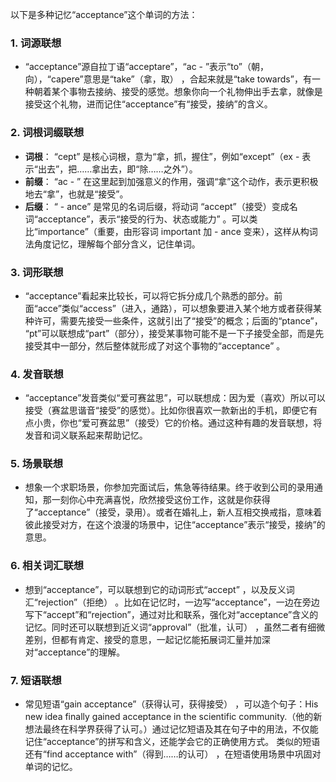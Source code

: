 以下是多种记忆“acceptance”这个单词的方法：

### 1. 词源联想
 - “acceptance”源自拉丁语“acceptare”，“ac - ”表示“to”（朝，向），“capere”意思是“take”（拿，取） ，合起来就是“take towards”，有一种朝着某个事物去接纳、接受的感觉。想象你向一个礼物伸出手去拿，就像是接受这个礼物，进而记住“acceptance”有“接受，接纳”的含义。

### 2. 词根词缀联想
 - **词根**： “cept” 是核心词根，意为“拿，抓，握住”，例如“except”（ex - 表示“出去”，把……拿出去，即“除……之外”）。
 - **前缀**： “ac - ” 在这里起到加强意义的作用，强调“拿”这个动作，表示更积极地去“拿”，也就是“接受”。
 - **后缀**： “ - ance” 是常见的名词后缀，将动词 “accept”（接受）变成名词“acceptance”，表示“接受的行为、状态或能力” 。可以类比“importance”（重要，由形容词 important 加 - ance 变来），这样从构词法角度记忆，理解每个部分含义，记住单词。

### 3. 词形联想
 - “acceptance”看起来比较长，可以将它拆分成几个熟悉的部分。前面“acce”类似“access”（进入，通路），可以想象要进入某个地方或者获得某种许可，需要先接受一些条件，这就引出了“接受”的概念；后面的“ptance”， “pt”可以联想成“part”（部分），接受某事物可能不是一下子接受全部，而是先接受其中一部分，然后整体就形成了对这个事物的“acceptance” 。

### 4. 发音联想
 - “acceptance”发音类似“爱可赛盆思”，可以联想成：因为爱（喜欢）所以可以接受（赛盆思谐音“接受”的感觉）。比如你很喜欢一款新出的手机，即便它有点小贵，你也“爱可赛盆思”（接受）它的价格。通过这种有趣的发音联想，将发音和词义联系起来帮助记忆。

### 5. 场景联想
 - 想象一个求职场景，你参加完面试后，焦急等待结果。终于收到公司的录用通知，那一刻你心中充满喜悦，欣然接受这份工作，这就是你获得了“acceptance”（接受，录用）。或者在婚礼上，新人互相交换戒指，意味着彼此接受对方，在这个浪漫的场景中，记住“acceptance”表示“接受，接纳”的意思。

### 6. 相关词汇联想
 - 想到“acceptance”，可以联想到它的动词形式“accept” ，以及反义词汇“rejection”（拒绝） 。比如在记忆时，一边写“acceptance”，一边在旁边写下“accept”和“rejection”，通过对比和联系，强化对“acceptance”含义的记忆。同时还可以联想到近义词“approval”（批准，认可） ，虽然二者有细微差别，但都有肯定、接受的意思，一起记忆能拓展词汇量并加深对“acceptance”的理解。

### 7. 短语联想
 - 常见短语“gain acceptance”（获得认可，获得接受） ，可以造个句子：His new idea finally gained acceptance in the scientific community.（他的新想法最终在科学界获得了认可。）通过记忆短语及其在句子中的用法，不仅能记住“acceptance”的拼写和含义，还能学会它的正确使用方式。 类似的短语还有“find acceptance with”（得到……的认可） ，在短语使用场景中巩固对单词的记忆。 